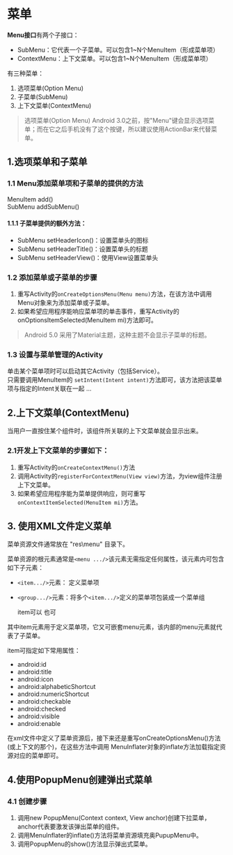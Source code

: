 # 菜单  

**Menu接口**有两个子接口：  

- SubMenu：它代表一个子菜单。可以包含1~N个MenuItem（形成菜单项）
- ContextMenu：上下文菜单。可以包含1~N个MenuItem（形成菜单项）


有三种菜单：  

1. 选项菜单(Option Menu)
2. 子菜单(SubMenu)
3. 上下文菜单(ContextMenu)


>选项菜单(Option Menu)
>Android 3.0之前，按"Menu"键会显示选项菜单；而在它之后手机没有了这个按键，所以建议使用ActionBar来代替菜单。


## 1.选项菜单和子菜单

### 1.1 Menu添加菜单项和子菜单的提供的方法
MenuItem add()  
SubMenu addSubMenu()  

#### 1.1.1 子菜单提供的额外方法：  

- SubMenu setHeaderIcon()：设置菜单头的图标
- SubMenu setHeaderTitle()：设置菜单头的标题
- SubMenu setHeaderView()：使用View设置菜单头


### 1.2 添加菜单或子菜单的步骤

1. 重写Activity的`onCreateOptionsMenu(Menu menu)`方法，在该方法中调用Menu对象来为添加菜单或子菜单。
2. 如果希望应用程序能响应菜单项的单击事件，重写Activity的onOptionsItemSelected(MenuItem mi)方法即可。


> Android 5.0 采用了Material主题，这种主题不会显示子菜单的标题。



### 1.3 设置与菜单管理的Activity
单击某个菜单项时可以启动其它Activity（包括Service）。  
只需要调用MenuItem的 `setIntent(Intent intent)`方法即可，该方法把该菜单项与指定的Intent关联在一起 ... 




## 2.上下文菜单(ContextMenu)
当用户一直按住某个组件时，该组件所关联的上下文菜单就会显示出来。 


### 2.1开发上下文菜单的步骤如下：   

1. 重写Activity的`onCreateContextMenu()`方法
2. 调用Activity的`registerForContextMenu(View view)`方法，为view组件注册上下文菜单。
3. 如果希望应用程序能为菜单提供响应，则可重写`onContextItemSelected(MenuItem mi)`方法。


## 3. 使用XML文件定义菜单
菜单资源文件通常放在 "res\menu" 目录下。

菜单资源的根元素通常是`<menu .../>`该元素无需指定任何属性，该元素内可包含如下子元素：  

- `<item.../>`元素： 定义菜单项
- `<group.../>`元素：将多个`<item.../>`定义的菜单项包装成一个菜单组

	item可以 <item /> 也可 <item></item>

其中item元素用于定义菜单项，它又可嵌套menu元素，该内部的menu元素就代表了子菜单。

item可指定如下常用属性：  

- android:id
- android:title
- android:icon
- android:alphabeticShortcut
- android:numericShortcut
- android:checkable
- android:checked
- android:visible
- android:enable


在xml文件中定义了菜单资源后，接下来还是重写onCreateOptionsMenu()方法(或上下文的那个)，在这些方法中调用
MenuInflater对象的inflate方法加载指定资源对应的菜单即可。


## 4.使用PopupMenu创建弹出式菜单

### 4.1 创建步骤

1. 调用new PopupMenu(Context context, View anchor)创建下拉菜单，anchor代表要激发该弹出菜单的组件。
2. 调用MenuInflater的inflate()方法将菜单资源填充奥PupupMenu中。
3. 调用PopupMenu的show()方法显示弹出式菜单。


